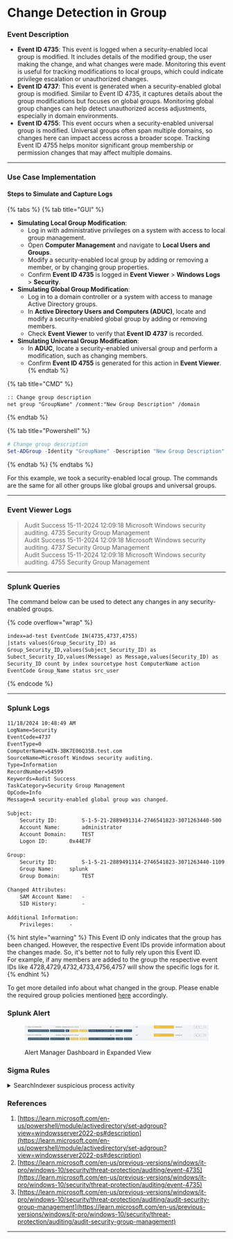 # Change Detection in Group

### Event Description

* **Event ID 4735**: This event is logged when a security-enabled local group is modified. It includes details of the modified group, the user making the change, and what changes were made. Monitoring this event is useful for tracking modifications to local groups, which could indicate privilege escalation or unauthorized changes.
* **Event ID 4737**: This event is generated when a security-enabled global group is modified. Similar to Event ID 4735, it captures details about the group modifications but focuses on global groups. Monitoring global group changes can help detect unauthorized access adjustments, especially in domain environments.
* **Event ID 4755**: This event occurs when a security-enabled universal group is modified. Universal groups often span multiple domains, so changes here can impact access across a broader scope. Tracking Event ID 4755 helps monitor significant group membership or permission changes that may affect multiple domains.

***

### Use Case Implementation

#### Steps to Simulate and Capture Logs

{% tabs %}
{% tab title="GUI" %}
* **Simulating Local Group Modification**:
  * Log in with administrative privileges on a system with access to local group management.
  * Open **Computer Management** and navigate to **Local Users and Groups**.
  * Modify a security-enabled local group by adding or removing a member, or by changing group properties.
  * Confirm **Event ID 4735** is logged in **Event Viewer** > **Windows Logs** > **Security**.
* **Simulating Global Group Modification**:
  * Log in to a domain controller or a system with access to manage Active Directory groups.
  * In **Active Directory Users and Computers (ADUC)**, locate and modify a security-enabled global group by adding or removing members.
  * Check **Event Viewer** to verify that **Event ID 4737** is recorded.
* **Simulating Universal Group Modification**:
  * In **ADUC**, locate a security-enabled universal group and perform a modification, such as changing members.
  * Confirm **Event ID 4755** is generated for this action in **Event Viewer**.
{% endtab %}

{% tab title="CMD" %}
```batch
:: Change group description
net group "GroupName" /comment:"New Group Description" /domain
```
{% endtab %}

{% tab title="Powershell" %}
```powershell
# Change group description
Set-ADGroup -Identity "GroupName" -Description "New Group Description"
```
{% endtab %}
{% endtabs %}

For this example, we took a security-enabled local group. The commands are the same for all other groups like global groups and universal groups.

***

### Event Viewer Logs

> Audit Success 15-11-2024 12:09:18 Microsoft Windows security auditing. 4735 Security Group Management\
> Audit Success 15-11-2024 12:09:18 Microsoft Windows security auditing. 4737 Security Group Management\
> Audit Success 15-11-2024 12:09:18 Microsoft Windows security auditing. 4755 Security Group Management

***

### Splunk Queries

The command below can be used to detect any changes in any security-enabled groups.

{% code overflow="wrap" %}
```splunk-spl
index=ad-test EventCode IN(4735,4737,4755) 
|stats values(Group_Security_ID) as Group_Security_ID,values(Subject_Security_ID) as Subect_Security_ID,values(Message) as Message,values(Security_ID) as Security_ID count by index sourcetype host ComputerName action EventCode Group_Name status src_user
```
{% endcode %}

***

### Splunk Logs

```
11/18/2024 10:48:49 AM
LogName=Security
EventCode=4737
EventType=0
ComputerName=WIN-3BK7E06Q35B.test.com
SourceName=Microsoft Windows security auditing.
Type=Information
RecordNumber=54599
Keywords=Audit Success
TaskCategory=Security Group Management
OpCode=Info
Message=A security-enabled global group was changed.

Subject:
	Security ID:		S-1-5-21-2889491314-2746541823-3071263440-500
	Account Name:		administrator
	Account Domain:		TEST
	Logon ID:		0x44E7F

Group:
	Security ID:		S-1-5-21-2889491314-2746541823-3071263440-1109
	Group Name:		splunk
	Group Domain:		TEST

Changed Attributes:
	SAM Account Name:	-
	SID History:		-

Additional Information:
	Privileges:		-
```

{% hint style="warning" %}
This Event ID only indicates that the group has been changed. However, the respective Event IDs provide information about the changes made. So, it's better not to fully rely upon this Event ID.  \
For example, if any members are added to the group the respective event IDs like 4728,4729,4732,4733,4756,4757 will show the specific logs for it.
{% endhint %}

To get more detailed info about what changed in the group. Please enable the required group policies mentioned [here](./) accordingly.&#x20;

### Splunk Alert

<figure><img src="../../.gitbook/assets/image (2) (1) (1) (1).png" alt=""><figcaption><p>Alert Manager Dashboard in Expanded View</p></figcaption></figure>

### Sigma Rules

<details>

<summary>SearchIndexer suspicious process activity</summary>

```yaml
title: SearchIndexer suspicious process activity
description: Detects scenarios where SearchIndexer spwaned another process with the same name, or when SearchIndexer process exists in an unexpected directory.
references:
- https://securityaffairs.co/wordpress/75782/cyber-crime/hacking-hacker-botnet.html
- https://www.joesandbox.com/analysis/213580/1/html
- https://www.virustotal.com/gui/file/eb8417d0cf40160474faf587f3e1fdf94a0a2c9636ad1cf32005ff29ef3852dc
- https://www.filescan.io/uploads/62ad24c8473553ed319b5fe3/reports/104d3e08-1bdb-43ce-beb8-07c5688cef03/details
- https://any.run/report/eb8417d0cf40160474faf587f3e1fdf94a0a2c9636ad1cf32005ff29ef3852dc/c323438a-a3ec-4dcc-b304-dc47882a1eab
tags:
- attack.defense_evasion
- attack.t1036 # masquerading
author: mdecrevoisier
status: experimental
logsource:
  product: windows
  category: process_creation
detection:

  selection_parent_image:
    ParentImage|endswith: '\SearchIndexer.exe' 

  selection_image:
    Image|endswith: '\SearchIndexer.exe'

  selection_image_path:
    Image: 'C:\WINDOWS\system32\SearchIndexer.exe'

  selection_commandline:
    CommandLine|contains: 'c1 c2 c3 c4 c5 c6 c7 c8'

  condition: (selection_parent_image and selection_image) or (selection_image and not selection_image_path) or (selection_image and selection_commandline)
falsepositives:
- None 
level: medium
```

{% code overflow="wrap" %}
```splunk-spl
source=WinEventLog:Security AND (ParentImage="*\\SearchIndexer.exe" AND Image="*\\SearchIndexer.exe") OR (Image="*\\SearchIndexer.exe" AND  NOT (Image="C:\\WINDOWS\\system32\\SearchIndexer.exe")) OR (Image="*\\SearchIndexer.exe" AND CommandLine="*c1 c2 c3 c4 c5 c6 c7 c8*")
```
{% endcode %}

</details>

### References

1. [https://learn.microsoft.com/en-us/powershell/module/activedirectory/set-adgroup?view=windowsserver2022-ps#description](https://learn.microsoft.com/en-us/powershell/module/activedirectory/set-adgroup?view=windowsserver2022-ps#description)
2. [https://learn.microsoft.com/en-us/previous-versions/windows/it-pro/windows-10/security/threat-protection/auditing/event-4735](https://learn.microsoft.com/en-us/previous-versions/windows/it-pro/windows-10/security/threat-protection/auditing/event-4735)
3. [https://learn.microsoft.com/en-us/previous-versions/windows/it-pro/windows-10/security/threat-protection/auditing/audit-security-group-management](https://learn.microsoft.com/en-us/previous-versions/windows/it-pro/windows-10/security/threat-protection/auditing/audit-security-group-management)

***
